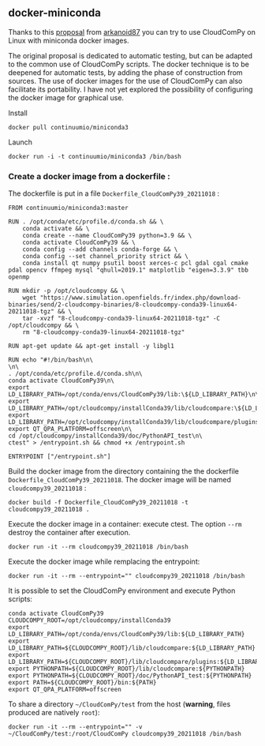 ## docker-miniconda

Thanks to this [proposal](https://github.com/CloudCompare/CloudComPy/issues/10) from [arkanoid87](https://github.com/arkanoid87) you can try to use CloudComPy on Linux with miniconda docker images.

The original proposal is dedicated to automatic testing, but can be adapted to the common use of CloudComPy scripts. 
The docker technique is to be deepened for automatic tests, by adding the phase of construction from sources.
The use of docker images for the use of CloudComPy can also facilitate its portability.
I have not yet explored the possibility of configuring the docker image for graphical use.

Install

```
docker pull continuumio/miniconda3
```
Launch

```
docker run -i -t continuumio/miniconda3 /bin/bash
```

### Create a docker image from a  dockerfile :

The dockerfile is put in a file `Dockerfile_CloudComPy39_20211018` :


```
FROM continuumio/miniconda3:master

RUN . /opt/conda/etc/profile.d/conda.sh && \
    conda activate && \
    conda create --name CloudComPy39 python=3.9 && \
    conda activate CloudComPy39 && \
    conda config --add channels conda-forge && \
    conda config --set channel_priority strict && \
    conda install qt numpy psutil boost xerces-c pcl gdal cgal cmake pdal opencv ffmpeg mysql "qhull=2019.1" matplotlib "eigen=3.3.9" tbb openmp

RUN mkdir -p /opt/cloudcompy && \
    wget "https://www.simulation.openfields.fr/index.php/download-binaries/send/2-cloudcompy-binaries/8-cloudcompy-conda39-linux64-20211018-tgz" && \
    tar -xvzf "8-cloudcompy-conda39-linux64-20211018-tgz" -C /opt/cloudcompy && \
    rm "8-cloudcompy-conda39-linux64-20211018-tgz"

RUN apt-get update && apt-get install -y libgl1

RUN echo "#!/bin/bash\n\
\n\
. /opt/conda/etc/profile.d/conda.sh\n\
conda activate CloudComPy39\n\
export LD_LIBRARY_PATH=/opt/conda/envs/CloudComPy39/lib:\${LD_LIBRARY_PATH}\n\
export LD_LIBRARY_PATH=/opt/cloudcompy/installConda39/lib/cloudcompare:\${LD_LIBRARY_PATH}\n\
export LD_LIBRARY_PATH=/opt/cloudcompy/installConda39/lib/cloudcompare/plugins:\${LD_LIBRARY_PATH}\n\
export QT_QPA_PLATFORM=offscreen\n\
cd /opt/cloudcompy/installConda39/doc/PythonAPI_test\n\
ctest" > /entrypoint.sh && chmod +x /entrypoint.sh

ENTRYPOINT ["/entrypoint.sh"]
```

Build the docker image from the directory containing the the dockerfile `Dockerfile_CloudComPy39_20211018`. The docker image will be named `cloudcompy39_20211018` :

```
docker build -f Dockerfile_CloudComPy39_20211018 -t cloudcompy39_20211018 .
```

Execute the docker image in a container: execute ctest. The option `--rm` destroy the container after execution.


```
docker run -it --rm cloudcompy39_20211018 /bin/bash
```

Execute the docker image while remplacing the entrypoint:

```
docker run -it --rm --entrypoint="" cloudcompy39_20211018 /bin/bash
```

It is possible to set the CloudComPy environment and execute Python scripts:

```
conda activate CloudComPy39
CLOUDCOMPY_ROOT=/opt/cloudcompy/installConda39
export LD_LIBRARY_PATH=/opt/conda/envs/CloudComPy39/lib:${LD_LIBRARY_PATH}
export LD_LIBRARY_PATH=${CLOUDCOMPY_ROOT}/lib/cloudcompare:${LD_LIBRARY_PATH}
export LD_LIBRARY_PATH=${CLOUDCOMPY_ROOT}/lib/cloudcompare/plugins:${LD_LIBRARY_PATH}
export PYTHONPATH=${CLOUDCOMPY_ROOT}/lib/cloudcompare:${PYTHONPATH}
export PYTHONPATH=${CLOUDCOMPY_ROOT}/doc/PythonAPI_test:${PYTHONPATH}
export PATH=${CLOUDCOMPY_ROOT}/bin:${PATH}
export QT_QPA_PLATFORM=offscreen
```

To share a directory `~/CloudComPy/test` from the host (**warning**, files produced are natively `root`):


```
docker run -it --rm --entrypoint="" -v ~/CloudComPy/test:/root/CloudComPy cloudcompy39_20211018 /bin/bash
```

